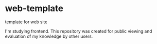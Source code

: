 # web-template
template for web site


I'm studying frontend. This repository was created for public viewing and evaluation of my knowledge by other users.